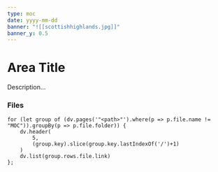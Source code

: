 ```yaml
---
type: moc
date: yyyy-mm-dd
banner: "![[scottishhighlands.jpg]]"
banner_y: 0.5
---
```


# Area Title

Description...

### Files

```dataviewjs
for (let group of (dv.pages('"<path>"').where(p => p.file.name != "MOC")).groupBy(p => p.file.folder)) {
	dv.header(
		5, 
		(group.key).slice(group.key.lastIndexOf('/')+1)
	)
	dv.list(group.rows.file.link)
};
```